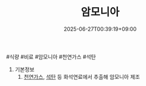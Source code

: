 ﻿---
title: "암모니아"
date: 2025-06-27T00:39:19+09:00
lastmod: 2025-06-27T00:39:19+09:00
type: docs
sidebar:
  open: true
weight: 3
---
<div style="display:none">
  <meta property="article:published_time" content="2025-06-26T15:39:19Z" />
  <meta property="article:modified_time" content="2025-06-26T15:39:19Z" />
</div>
#식량 #비료 #암모니아 #천연가스 #석탄 

1. 기본정보
	1. [천연가스](/industry-study/천연가스/), [석탄](/industry-study/석탄/) 등 화석연료에서 추출해 암모니아 제조
